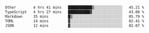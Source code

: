 <!--START_SECTION:waka-->

```txt
Other        4 hrs 41 mins   ███████████▒░░░░░░░░░░░░░   45.21 %
TypeScript   4 hrs 27 mins   ██████████▓░░░░░░░░░░░░░░   43.08 %
Markdown     35 mins         █▒░░░░░░░░░░░░░░░░░░░░░░░   05.79 %
TOML         14 mins         ▓░░░░░░░░░░░░░░░░░░░░░░░░   02.41 %
JSON         12 mins         ▓░░░░░░░░░░░░░░░░░░░░░░░░   02.07 %
```

<!--END_SECTION:waka-->